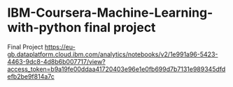 # IBM-Coursera-Machine-Learning-with-python final project

Final Project
https://eu-gb.dataplatform.cloud.ibm.com/analytics/notebooks/v2/1e991a96-5423-4463-9dc8-4d8b6b007717/view?access_token=b9a19fe00ddaa41720403e96e1e0fb699d7b7131e989345dfdefb2be9f814a7c
